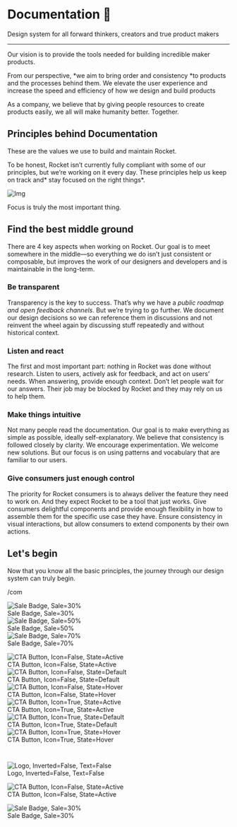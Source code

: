 
# Documentation 🚀

Design system for all forward thinkers, creators and true product makers

---

Our vision is to provide the tools needed for building incredible maker products.

From our perspective, *we aim to bring order and consistency *to products and the processes behind them. We elevate the user experience and increase the speed and efficiency of how we design and build products

As a company, we believe that by giving people resources to create products easily, we all will make humanity better. Together.

## Principles behind Documentation

These are the values we use to build and maintain Rocket.

To be honest, Rocket isn’t currently fully compliant with some of our principles, but we’re working on it every day. These principles help us keep on track and* stay focused on the right things*.

![Img](https://studio-assets.supernova.io/design-systems/14533/9289758a-6300-472a-bbc6-a57098081abf.jpeg)

Focus is truly the most important thing.

## Find the best middle ground

There are 4 key aspects when working on Rocket. Our goal is to meet somewhere in the middle—so everything we do isn’t just consistent or composable, but improves the work of our designers and developers and is maintainable in the long-term.

### Be transparent

Transparency is the key to success. That’s why we have a *public roadmap and open feedback channels*. But we’re trying to go further. We document our design decisions so we can reference them in discussions and not reinvent the wheel again by discussing stuff repeatedly and without historical context.

### Listen and react

The first and most important part: nothing in Rocket was done without research. Listen to users, actively ask for feedback, and act on users’ needs. When answering, provide enough context. Don’t let people wait for our answers. Their job may be blocked by Rocket and they may rely on us to help them.

### Make things intuitive

Not many people read the documentation. Our goal is to make everything as simple as possible, ideally self-explanatory. We believe that consistency is followed closely by clarity. We encourage experimentation. We welcome new solutions. But our focus is on using patterns and vocabulary that are familiar to our users.

### Give consumers just enough control

The priority for Rocket consumers is to always deliver the feature they need to work on. And they expect Rocket to be a tool that just works. Give consumers delightful components and provide enough flexibility in how to assemble them for the specific use case they have. Ensure consistency in visual interactions, but allow consumers to extend components by their own actions.

## Let's begin

Now that you know all the basic principles, the journey through our design system can truly begin.

/com

  
![Sale Badge, Sale=30%](https://studio-assets.supernova.io/design-systems/14533/1dad2640-7598-4400-87fa-18ecf7e22bd1.png)  
Sale Badge, Sale=30%  
![Sale Badge, Sale=50%](https://studio-assets.supernova.io/design-systems/14533/7311ce18-d216-4881-9cd0-e1ed3652f4ad.png)  
Sale Badge, Sale=50%  
![Sale Badge, Sale=70%](https://studio-assets.supernova.io/design-systems/14533/b02d2e3a-f972-44bd-a695-78c5f1c352d8.png)  
Sale Badge, Sale=70%  


  
![CTA Button, Icon=False, State=Active](https://studio-assets.supernova.io/design-systems/14533/1ca6a1b4-d1ca-4689-8611-1864dd6c9780.png)  
CTA Button, Icon=False, State=Active  
![CTA Button, Icon=False, State=Default](https://studio-assets.supernova.io/design-systems/14533/bcca1c88-6939-49c2-a288-c665b2b677e1.png)  
CTA Button, Icon=False, State=Default  
![CTA Button, Icon=False, State=Hover](https://studio-assets.supernova.io/design-systems/14533/0ad8a09f-916e-4181-bfcf-e7c340df24ef.png)  
CTA Button, Icon=False, State=Hover  
![CTA Button, Icon=True, State=Active](https://studio-assets.supernova.io/design-systems/14533/4ccd7be8-5b24-453e-9b0b-fe3f9144c973.png)  
CTA Button, Icon=True, State=Active  
![CTA Button, Icon=True, State=Default](https://studio-assets.supernova.io/design-systems/14533/44e936ba-5212-41cf-ae60-56633267d263.png)  
CTA Button, Icon=True, State=Default  
![CTA Button, Icon=True, State=Hover](https://studio-assets.supernova.io/design-systems/14533/f4b36811-3672-4641-ab1a-b0aa0ca705f4.png)  
CTA Button, Icon=True, State=Hover  


```javascript  
  
```

  
![Logo, Inverted=False, Text=False](https://studio-assets.supernova.io/design-systems/14533/cb7f51c4-9161-404c-8680-12dbaba1d3c2.png)  
Logo, Inverted=False, Text=False  


  
  


  
![CTA Button, Icon=False, State=Active](https://studio-assets.supernova.io/design-systems/14533/1ca6a1b4-d1ca-4689-8611-1864dd6c9780.png)  
CTA Button, Icon=False, State=Active  


  
![Sale Badge, Sale=30%](https://studio-assets.supernova.io/design-systems/14533/1dad2640-7598-4400-87fa-18ecf7e22bd1.png)  
Sale Badge, Sale=30%  
